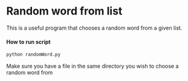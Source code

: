 # Random word from list 
This is a useful program that chooses a random word from a given list.

#### How to run script
```bash
python randomWord.py
```
Make sure you have a file in the same directory you wish to choose a random word from